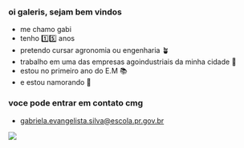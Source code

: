 ### oi galeris, sejam bem vindos

- me chamo gabi
- tenho  1️⃣5️⃣ anos
- pretendo cursar agronomia ou engenharia 🪴
- trabalho em uma das empresas agoindustriais da minha cidade 🌱
- estou no primeiro ano do E.M 📚
- e estou namorando 💟

### voce pode entrar em contato cmg
- gabriela.evangelista.silva@escola.pr.gov.br




![](https://media.tenor.com/GZHf6gWuy5UAAAAC/nezuko-tanjiro.gif)










